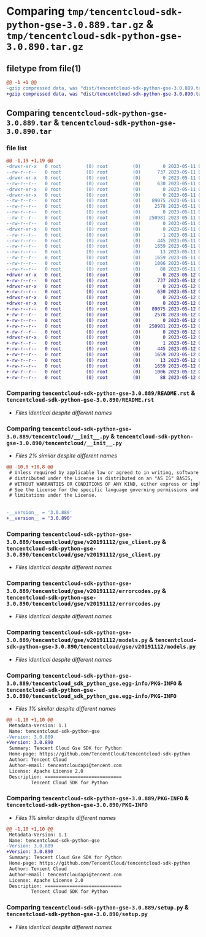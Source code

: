 # Comparing `tmp/tencentcloud-sdk-python-gse-3.0.889.tar.gz` & `tmp/tencentcloud-sdk-python-gse-3.0.890.tar.gz`

## filetype from file(1)

```diff
@@ -1 +1 @@
-gzip compressed data, was "dist/tencentcloud-sdk-python-gse-3.0.889.tar", last modified: Thu May 11 02:51:13 2023, max compression
+gzip compressed data, was "dist/tencentcloud-sdk-python-gse-3.0.890.tar", last modified: Fri May 12 02:15:11 2023, max compression
```

## Comparing `tencentcloud-sdk-python-gse-3.0.889.tar` & `tencentcloud-sdk-python-gse-3.0.890.tar`

### file list

```diff
@@ -1,19 +1,19 @@
-drwxr-xr-x   0 root         (0) root         (0)        0 2023-05-11 02:51:13.000000 tencentcloud-sdk-python-gse-3.0.889/
--rw-r--r--   0 root         (0) root         (0)      737 2023-05-11 02:51:13.000000 tencentcloud-sdk-python-gse-3.0.889/README.rst
-drwxr-xr-x   0 root         (0) root         (0)        0 2023-05-11 02:51:13.000000 tencentcloud-sdk-python-gse-3.0.889/tencentcloud/
--rw-r--r--   0 root         (0) root         (0)      630 2023-05-11 02:51:13.000000 tencentcloud-sdk-python-gse-3.0.889/tencentcloud/__init__.py
-drwxr-xr-x   0 root         (0) root         (0)        0 2023-05-11 02:51:13.000000 tencentcloud-sdk-python-gse-3.0.889/tencentcloud/gse/
-drwxr-xr-x   0 root         (0) root         (0)        0 2023-05-11 02:51:13.000000 tencentcloud-sdk-python-gse-3.0.889/tencentcloud/gse/v20191112/
--rw-r--r--   0 root         (0) root         (0)    89075 2023-05-11 02:51:13.000000 tencentcloud-sdk-python-gse-3.0.889/tencentcloud/gse/v20191112/gse_client.py
--rw-r--r--   0 root         (0) root         (0)     2578 2023-05-11 02:51:13.000000 tencentcloud-sdk-python-gse-3.0.889/tencentcloud/gse/v20191112/errorcodes.py
--rw-r--r--   0 root         (0) root         (0)        0 2023-05-11 02:51:13.000000 tencentcloud-sdk-python-gse-3.0.889/tencentcloud/gse/v20191112/__init__.py
--rw-r--r--   0 root         (0) root         (0)   250981 2023-05-11 02:51:13.000000 tencentcloud-sdk-python-gse-3.0.889/tencentcloud/gse/v20191112/models.py
--rw-r--r--   0 root         (0) root         (0)        0 2023-05-11 02:51:13.000000 tencentcloud-sdk-python-gse-3.0.889/tencentcloud/gse/__init__.py
-drwxr-xr-x   0 root         (0) root         (0)        0 2023-05-11 02:51:13.000000 tencentcloud-sdk-python-gse-3.0.889/tencentcloud_sdk_python_gse.egg-info/
--rw-r--r--   0 root         (0) root         (0)        1 2023-05-11 02:51:13.000000 tencentcloud-sdk-python-gse-3.0.889/tencentcloud_sdk_python_gse.egg-info/dependency_links.txt
--rw-r--r--   0 root         (0) root         (0)      445 2023-05-11 02:51:13.000000 tencentcloud-sdk-python-gse-3.0.889/tencentcloud_sdk_python_gse.egg-info/SOURCES.txt
--rw-r--r--   0 root         (0) root         (0)     1659 2023-05-11 02:51:13.000000 tencentcloud-sdk-python-gse-3.0.889/tencentcloud_sdk_python_gse.egg-info/PKG-INFO
--rw-r--r--   0 root         (0) root         (0)       13 2023-05-11 02:51:13.000000 tencentcloud-sdk-python-gse-3.0.889/tencentcloud_sdk_python_gse.egg-info/top_level.txt
--rw-r--r--   0 root         (0) root         (0)     1659 2023-05-11 02:51:13.000000 tencentcloud-sdk-python-gse-3.0.889/PKG-INFO
--rw-r--r--   0 root         (0) root         (0)     1006 2023-05-11 02:51:13.000000 tencentcloud-sdk-python-gse-3.0.889/setup.py
--rw-r--r--   0 root         (0) root         (0)       88 2023-05-11 02:51:13.000000 tencentcloud-sdk-python-gse-3.0.889/setup.cfg
+drwxr-xr-x   0 root         (0) root         (0)        0 2023-05-12 02:15:11.000000 tencentcloud-sdk-python-gse-3.0.890/
+-rw-r--r--   0 root         (0) root         (0)      737 2023-05-12 02:15:11.000000 tencentcloud-sdk-python-gse-3.0.890/README.rst
+drwxr-xr-x   0 root         (0) root         (0)        0 2023-05-12 02:15:11.000000 tencentcloud-sdk-python-gse-3.0.890/tencentcloud/
+-rw-r--r--   0 root         (0) root         (0)      630 2023-05-12 02:15:11.000000 tencentcloud-sdk-python-gse-3.0.890/tencentcloud/__init__.py
+drwxr-xr-x   0 root         (0) root         (0)        0 2023-05-12 02:15:11.000000 tencentcloud-sdk-python-gse-3.0.890/tencentcloud/gse/
+drwxr-xr-x   0 root         (0) root         (0)        0 2023-05-12 02:15:11.000000 tencentcloud-sdk-python-gse-3.0.890/tencentcloud/gse/v20191112/
+-rw-r--r--   0 root         (0) root         (0)    89075 2023-05-12 02:15:11.000000 tencentcloud-sdk-python-gse-3.0.890/tencentcloud/gse/v20191112/gse_client.py
+-rw-r--r--   0 root         (0) root         (0)     2578 2023-05-12 02:15:11.000000 tencentcloud-sdk-python-gse-3.0.890/tencentcloud/gse/v20191112/errorcodes.py
+-rw-r--r--   0 root         (0) root         (0)        0 2023-05-12 02:15:11.000000 tencentcloud-sdk-python-gse-3.0.890/tencentcloud/gse/v20191112/__init__.py
+-rw-r--r--   0 root         (0) root         (0)   250981 2023-05-12 02:15:11.000000 tencentcloud-sdk-python-gse-3.0.890/tencentcloud/gse/v20191112/models.py
+-rw-r--r--   0 root         (0) root         (0)        0 2023-05-12 02:15:11.000000 tencentcloud-sdk-python-gse-3.0.890/tencentcloud/gse/__init__.py
+drwxr-xr-x   0 root         (0) root         (0)        0 2023-05-12 02:15:11.000000 tencentcloud-sdk-python-gse-3.0.890/tencentcloud_sdk_python_gse.egg-info/
+-rw-r--r--   0 root         (0) root         (0)        1 2023-05-12 02:15:11.000000 tencentcloud-sdk-python-gse-3.0.890/tencentcloud_sdk_python_gse.egg-info/dependency_links.txt
+-rw-r--r--   0 root         (0) root         (0)      445 2023-05-12 02:15:11.000000 tencentcloud-sdk-python-gse-3.0.890/tencentcloud_sdk_python_gse.egg-info/SOURCES.txt
+-rw-r--r--   0 root         (0) root         (0)     1659 2023-05-12 02:15:11.000000 tencentcloud-sdk-python-gse-3.0.890/tencentcloud_sdk_python_gse.egg-info/PKG-INFO
+-rw-r--r--   0 root         (0) root         (0)       13 2023-05-12 02:15:11.000000 tencentcloud-sdk-python-gse-3.0.890/tencentcloud_sdk_python_gse.egg-info/top_level.txt
+-rw-r--r--   0 root         (0) root         (0)     1659 2023-05-12 02:15:11.000000 tencentcloud-sdk-python-gse-3.0.890/PKG-INFO
+-rw-r--r--   0 root         (0) root         (0)     1006 2023-05-12 02:15:11.000000 tencentcloud-sdk-python-gse-3.0.890/setup.py
+-rw-r--r--   0 root         (0) root         (0)       88 2023-05-12 02:15:11.000000 tencentcloud-sdk-python-gse-3.0.890/setup.cfg
```

### Comparing `tencentcloud-sdk-python-gse-3.0.889/README.rst` & `tencentcloud-sdk-python-gse-3.0.890/README.rst`

 * *Files identical despite different names*

### Comparing `tencentcloud-sdk-python-gse-3.0.889/tencentcloud/__init__.py` & `tencentcloud-sdk-python-gse-3.0.890/tencentcloud/__init__.py`

 * *Files 2% similar despite different names*

```diff
@@ -10,8 +10,8 @@
 # Unless required by applicable law or agreed to in writing, software
 # distributed under the License is distributed on an "AS IS" BASIS,
 # WITHOUT WARRANTIES OR CONDITIONS OF ANY KIND, either express or implied.
 # See the License for the specific language governing permissions and
 # limitations under the License.
 
 
-__version__ = '3.0.889'
+__version__ = '3.0.890'
```

### Comparing `tencentcloud-sdk-python-gse-3.0.889/tencentcloud/gse/v20191112/gse_client.py` & `tencentcloud-sdk-python-gse-3.0.890/tencentcloud/gse/v20191112/gse_client.py`

 * *Files identical despite different names*

### Comparing `tencentcloud-sdk-python-gse-3.0.889/tencentcloud/gse/v20191112/errorcodes.py` & `tencentcloud-sdk-python-gse-3.0.890/tencentcloud/gse/v20191112/errorcodes.py`

 * *Files identical despite different names*

### Comparing `tencentcloud-sdk-python-gse-3.0.889/tencentcloud/gse/v20191112/models.py` & `tencentcloud-sdk-python-gse-3.0.890/tencentcloud/gse/v20191112/models.py`

 * *Files identical despite different names*

### Comparing `tencentcloud-sdk-python-gse-3.0.889/tencentcloud_sdk_python_gse.egg-info/PKG-INFO` & `tencentcloud-sdk-python-gse-3.0.890/tencentcloud_sdk_python_gse.egg-info/PKG-INFO`

 * *Files 1% similar despite different names*

```diff
@@ -1,10 +1,10 @@
 Metadata-Version: 1.1
 Name: tencentcloud-sdk-python-gse
-Version: 3.0.889
+Version: 3.0.890
 Summary: Tencent Cloud Gse SDK for Python
 Home-page: https://github.com/TencentCloud/tencentcloud-sdk-python
 Author: Tencent Cloud
 Author-email: tencentcloudapi@tencent.com
 License: Apache License 2.0
 Description: ============================
         Tencent Cloud SDK for Python
```

### Comparing `tencentcloud-sdk-python-gse-3.0.889/PKG-INFO` & `tencentcloud-sdk-python-gse-3.0.890/PKG-INFO`

 * *Files 1% similar despite different names*

```diff
@@ -1,10 +1,10 @@
 Metadata-Version: 1.1
 Name: tencentcloud-sdk-python-gse
-Version: 3.0.889
+Version: 3.0.890
 Summary: Tencent Cloud Gse SDK for Python
 Home-page: https://github.com/TencentCloud/tencentcloud-sdk-python
 Author: Tencent Cloud
 Author-email: tencentcloudapi@tencent.com
 License: Apache License 2.0
 Description: ============================
         Tencent Cloud SDK for Python
```

### Comparing `tencentcloud-sdk-python-gse-3.0.889/setup.py` & `tencentcloud-sdk-python-gse-3.0.890/setup.py`

 * *Files identical despite different names*

